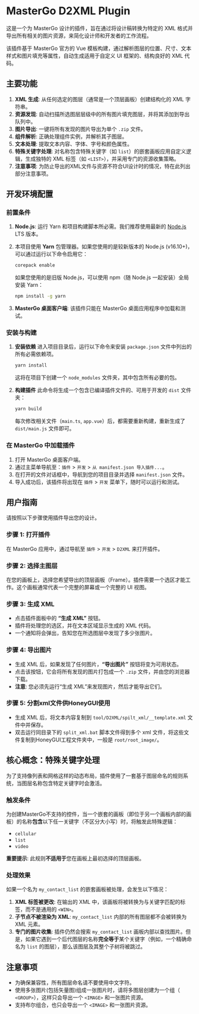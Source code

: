 # MasterGo D2XML Plugin

这是一个为 MasterGo 设计的插件，旨在通过将设计稿转换为特定的 XML 格式并导出所有相关的图片资源，来简化设计师和开发者的工作流程。

该插件基于 MasterGo 官方的 Vue 模板构建，通过解析图层的位置、尺寸、文本样式和图片填充等属性，自动生成适用于自定义 UI 框架的、结构良好的 XML 代码。

## 主要功能

1.  **XML 生成**: 从任何选定的图层（通常是一个顶层画板）创建结构化的 XML 字符串。
2.  **资源发现**: 自动扫描所选图层层级中的所有图片填充图层，并将其添加到导出队列中。
3.  **图片导出**: 一键将所有发现的图片导出为单个 `.zip` 文件。
4.  **组件解析**: 正确处理组件实例，并解析其子图层。
5.  **文本处理**: 提取文本内容、字体、字号和颜色属性。
6.  **特殊关键字处理**: 对名称包含特殊关键字（如 `list`）的嵌套画板应用自定义逻辑，生成独特的 XML 标签（如 `<LIST>`），并采用专门的资源收集策略。
7.  **注意事项**: 为防止导出的XML文件与资源不符合UI设计时的情况，特在此列出部分注意事项。

## 开发环境配置

### 前置条件

1.  **Node.js**: 运行 Yarn 和项目构建脚本所必需。我们推荐使用最新的 [Node.js](https://nodejs.org/zh-cn) LTS 版本。

2.  本项目使用 **Yarn** 包管理器。如果您使用的是较新版本的 Node.js (v16.10+)，可以通过运行以下命令启用它：
    ```bash
    corepack enable
    ```
    如果您使用的是旧版 Node.js，可以使用 npm（随 Node.js 一起安装）全局安装 Yarn：
    ```bash
    npm install -g yarn
    ```

3.  **MasterGo 桌面客户端**: 该插件只能在 MasterGo 桌面应用程序中加载和测试。

### 安装与构建

1.  **安装依赖**
    进入项目目录后，运行以下命令来安装 `package.json` 文件中列出的所有必需依赖项。
    ```bash
    yarn install
    ```
    这将在项目下创建一个 `node_modules` 文件夹，其中包含所有必要的包。

2.  **构建插件**
    此命令将生成一个包含已编译插件文件的、可用于开发的 `dist` 文件夹：
    ```bash
    yarn build
    ```
    每次修改相关文件（`main.ts`, `app.vue`）后，都需要重新构建，重新生成了 `dist/main.js` 文件即可。
    

### 在 MasterGo 中加载插件

1.  打开 MasterGo 桌面客户端。
2.  通过主菜单导航至：`插件` > `开发` > `从 manifest.json 导入插件...`。
3.  在打开的文件对话框中，导航到您的项目目录并选择 `manifest.json` 文件。
4.  导入成功后，该插件将出现在 `插件` > `开发` 菜单下，随时可以运行和测试。

## 用户指南

请按照以下步骤使用插件导出您的设计。

### 步骤 1: 打开插件

在 MasterGo 应用中，通过导航至 `插件` > `开发` > `D2XML` 来打开插件。

### 步骤 2: 选择主图层

在您的画板上，选择您希望导出的顶层画板（Frame）。插件需要一个选区才能工作。这个画板通常代表一个完整的屏幕或一个完整的 UI 视图。

### 步骤 3: 生成 XML

-   点击插件面板中的 **“生成 XML”** 按钮。
-   插件将处理您的选区，并在文本区域显示生成的 XML 代码。
-   一个通知将会弹出，告知您在所选图层中发现了多少张图片。

### 步骤 4: 导出图片

-   生成 XML 后，如果发现了任何图片，**“导出图片”** 按钮将变为可用状态。
-   点击该按钮，它会将所有发现的图片打包成一个 `.zip` 文件，并由您的浏览器下载。
-   **注意**: 您必须先运行“生成 XML”来发现图片，然后才能导出它们。

### 步骤 5: 分割xml文件供HoneyGUI使用

-   生成 XML 后，将文本内容复制到 `tool/D2XML/spilt_xml/__template.xml` 文件中并保存。
-   双击运行同目录下的 `split_xml.bat` 脚本文件得到多个 xml 文件，将这些文件复制到HoneyGUI工程文件夹中，一般是 `root/root_image/`。

## 核心概念：特殊关键字处理

为了支持像列表和网格这样的动态布局，插件使用了一套基于图层命名的规则系统，当图层名称包含特定关键字时会激活。

### 触发条件

为创建MasterGo不支持的控件，当一个嵌套的画板（即位于另一个画板内部的画板）的名称**包含**以下任一关键字（不区分大小写）时，将触发此特殊逻辑：
-   `cellular`
-   `list`
-   `video`

**重要提示**: 此规则**不适用于**您在画板上最初选择的顶层画板。

### 处理效果

如果一个名为 `my_contact_list` 的嵌套画板被处理，会发生以下情况：

1.  **XML 标签被更改**: 在输出的 XML 中，该画板将被转换为与关键字匹配的标签，而不是通用的 `<WIN>`。
2.  **子节点不被渲染为 XML**: `my_contact_list` 内部的所有图层都不会被转换为 XML 元素。
3.  **专门的图片收集**: 插件仍然会搜索 `my_contact_list` 画板内部以查找图片。但是，如果它遇到一个后代图层的名称**完全等于**某个关键字（例如，一个精确命名为 `list` 的图层），那么该图层及其整个子树将被跳过。


## 注意事项
- 为确保兼容性，所有图层命名请不要使用中文字符。
- 使用多张图片(包括矢量图)组成一张图片时，请将多图层创建为一个组（ `<GROUP>`），这样只会导出一个 `<IMAGE>` 和一张图片资源。
- 支持布尔组合，也只会导出一个 `<IMAGE>` 和一张图片资源。

